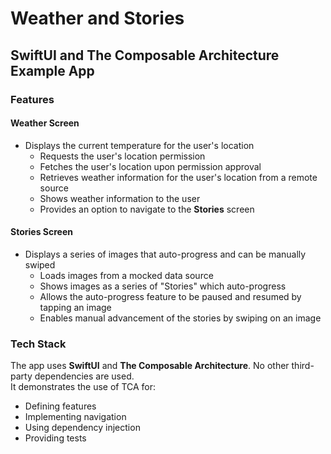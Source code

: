 # Weather and Stories

## SwiftUI and The Composable Architecture Example App

### Features

#### Weather Screen
- Displays the current temperature for the user's location
    - Requests the user's location permission
    - Fetches the user's location upon permission approval
    - Retrieves weather information for the user's location from a remote source
    - Shows weather information to the user
    - Provides an option to navigate to the **Stories** screen

#### Stories Screen
- Displays a series of images that auto-progress and can be manually swiped
    - Loads images from a mocked data source
    - Shows images as a series of "Stories" which auto-progress
    - Allows the auto-progress feature to be paused and resumed by tapping an image
    - Enables manual advancement of the stories by swiping on an image

### Tech Stack
The app uses **SwiftUI** and **The Composable Architecture**. No other third-party dependencies are used.  
It demonstrates the use of TCA for:
- Defining features
- Implementing navigation
- Using dependency injection
- Providing tests
